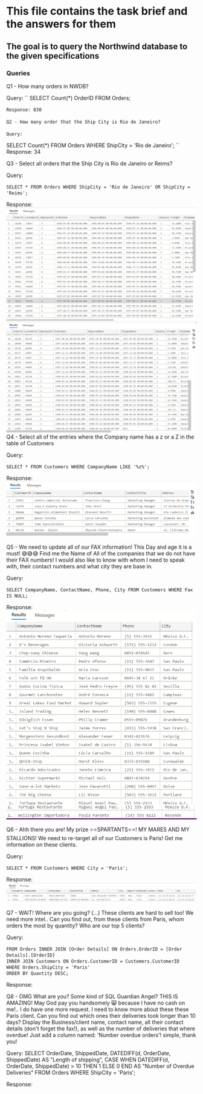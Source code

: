 # This file contains the task brief and the answers for them
## The goal is to query the Northwind database to the given specifications
### Queries

Q1 - How many orders in NWDB?

Query: 
``
SELECT Count(*) OrderID FROM Orders;
```
Response: 830

Q2 - How many order that the Ship City is Rio de Janeiro?

Query: 
```
SELECT Count(*) FROM Orders WHERE ShipCity = 'Rio de Janeiro';
``
Response: 34

Q3 - Select all orders that the Ship City is Rio de Janeiro or Reims?

Query: 
```
SELECT * FROM Orders WHERE ShipCity = 'Rio de Janeiro' OR ShipCity = 'Reims';
```
Response: ![First image](/sql_assignment_pic1.png)
![Second image](/sql_assignment_pic2.png)
Q4 - Select all of the entries where the Company name has a z or a Z in the table of Customers

Query: 
```
SELECT * FROM Customers WHERE CompanyName LIKE '%z%';
```
Response: ![Third image](/sql_assignment_pic3.png)

Q5 - We need to update all of our FAX information! This Day and age it is a must! 😅😅😅 Find me the Name of All of the companies that we do not have their FAX numbers! I would also like to know with whom I need to speak with, their contact numbers and what city they are base in.

Query: 
```
SELECT CompanyName, ContactName, Phone, City FROM Customers WHERE Fax IS NULL;
```
Response: ![Fourth image](/sql_assignment_pic4.png)
![Fifth image](/sql_assignment_pic5.png)

Q6 - Ahh there you are! My prize ⭐⭐SPARTANTS⭐⭐! MY MARES AND MY STALLIONS! We need to re-target all of our Customers is Paris! Get me information on these clients.

Query: 
```
SELECT * FROM Customers WHERE City = 'Paris';
```
Response: ![Sixth image](/sql_assignment_pic6.png)

Q7 - WAIT! Where are you going? (...) These clients are hard to sell too! We need more intel.. Can you find out, from these clients from Paris, whom orders the most by quantity? Who are our top 5 clients?

Query: 
```SELECT ContactName, Quantity
FROM Orders INNER JOIN [Order Details] ON Orders.OrderID = [Order Details].[OrderID]
INNER JOIN Customers ON Orders.CustomerID = Customers.CustomerID
WHERE Orders.ShipCity = 'Paris'
ORDER BY Quantity DESC;
```
Response:

Q8 - OMG What are you? Some kind of SQL Guardian Angel? THIS IS AMAZING! May God pay you handsomely 😸 because I have no cash on me!.. I do have one more request. I need to know more about these these Paris client. Can you find out which ones their deliveries took longer than 10 days? Display the Business/client name, contact name, all their contact details (don't forget the fax!), as well as the number of deliveries that where overdue! Just add a column named: 'Number overdue orders'! simple, thank you!

Query: SELECT OrderDate, ShippedDate, DATEDIFF(d, OrderDate, ShippedDate) AS "Length of shipping",
CASE WHEN DATEDIFF(d, OrderDate, ShippedDate) > 10 THEN 1
ELSE 0
END AS "Number of Overdue Deliveries"
FROM Orders
WHERE ShipCity = 'Paris';

Response:
